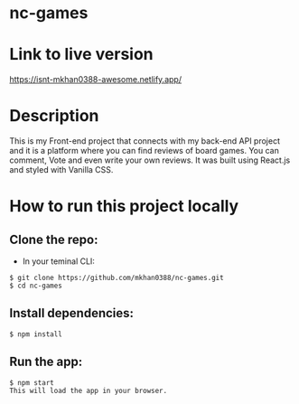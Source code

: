 # nc-games

# Link to live version
https://isnt-mkhan0388-awesome.netlify.app/


# Description

This is my Front-end project that connects with my back-end API project and it is a platform where you can find reviews of board games. You can comment, Vote and even write your own reviews. It was built using React.js and styled with Vanilla CSS.

# How to run this project locally

## Clone the repo:

- In your teminal CLI:

```
$ git clone https://github.com/mkhan0388/nc-games.git
$ cd nc-games
```

## Install dependencies:


```
$ npm install
```

## Run the app:
 

```
$ npm start
This will load the app in your browser.
